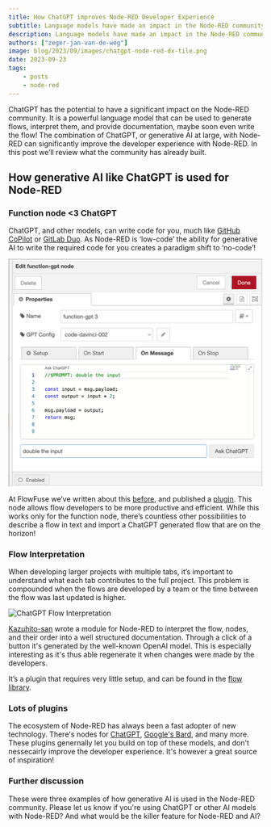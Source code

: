 ```yaml
---
title: How ChatGPT improves Node-RED Developer Experience
subtitle: Language models have made an impact in the Node-RED community
description: Language models have made an impact in the Node-RED community
authors: ["zeger-jan-van-de-weg"]
image: blog/2023/09/images/chatgpt-node-red-dx-tile.png
date: 2023-09-23
tags:
    - posts
    - node-red
---
```


ChatGPT has the potential to have a significant impact on the Node-RED community. It is a powerful language model that can be used to generate flows, interpret them, and provide documentation, maybe soon even write the flow! The combination of ChatGPT, or generative AI at large, with Node-RED can significantly improve the developer experience with Node-RED. In this post we’ll review what the community has already built.

<!--more-->

## How generative AI like ChatGPT is used for Node-RED

### Function node <3 ChatGPT

ChatGPT, and other models, can write code for you, much like [GitHub CoPilot](https://github.com/features/copilot) or [GitLab Duo](https://about.gitlab.com/gitlab-duo/). As Node-RED is ‘low-code’ the ability for generative AI to write the required code for you creates a paradigm shift to ‘no-code’!

![Example of Chat GPT to generate contents of a function node](./images/chatgpt-fcn-example.png)

At FlowFuse we’ve written about this [before](/blog/2023/05/chatgpt-nodered-fcn-node/), and published a [plugin](https://github.com/FlowFuse/node-red-function-gpt). This node allows flow developers to be more productive and efficient. While this works only for the function node, there’s countless other possibilities to describe a flow in text and import a ChatGPT generated flow that are on the horizon!

### Flow Interpretation

When developing larger projects with multiple tabs, it’s important to understand what each tab contributes to the full project. This problem is compounded when the flows are developed by a team or the time between the flow was last updated is higher.

![ChatGPT Flow Interpretation](https://raw.githubusercontent.com/node-red-jp/node-red-contrib-plugin-chatgpt/main/infotab.png)

[Kazuhito-san](https://www.linkedin.com/in/kazuhitoyokoi/) wrote a module for Node-RED to interpret the flow, nodes, and their order into a well structured documentation. Through a click of a button it's generated by the well-known OpenAI
model. This is especially interesting as it's thus able regenerate it when changes were made by the developers.

It’s a plugin that requires very little setup, and can be found in the [flow library](https://www.npmjs.com/package/node-red-contrib-plugin-chatgpt).

### Lots of plugins

The ecosystem of Node-RED has always been a fast adopter of new technology. There's
nodes for [ChatGPT](https://flows.nodered.org/node/node-red-contrib-chatgpt),
[Google's Bard](https://flows.nodered.org/node/node-red-contrib-bard), and many
more. These plugins genernally let you build on top of these models, and don't
nessecairly improve the developer experience. It's however a great source of
inspiration!

### Further discussion

These were three examples of how generative AI is used in the Node-RED community. Please let us know if you're using ChatGPT or other AI models with Node-RED? And what would be the killer feature for Node-RED and AI?
